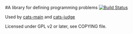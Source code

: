 #A library for defining programming problems
[![Build Status](https://travis-ci.org/klenin/cats-problem.svg?branch=master)](https://travis-ci.org/klenin/cats-problem)

Used by [cats-main] and [cats-judge]

Licensed under GPL v2 or later, see COPYING file.

[cats-main]:http://github.com/klenin/cats-main
[cats-judge]:http://github.com/klenin/cats-judge
